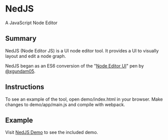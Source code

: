 # NedJS
A JavaScript Node Editor

## Summary
NedJS (Node Editor JS) is a UI node editor tool. 
It provides a UI to visually layout and edit a node graph.

NedJS began as an ES6 conversion of the "[Node Editor UI](https://codepen.io/xgundam05/pen/KjqJn)" pen by [@xgundam05](https://codepen.io/xgundam05/).

## Instructions
To see an example of the tool, open demo/index.html in your browser. 
Make changes to demo/app/main.js and compile with webpack.

## Example
Visit [NedJS Demo](http://rawgit.com/ajveach/nedjs/master/demo/index.html) to see the included demo.
